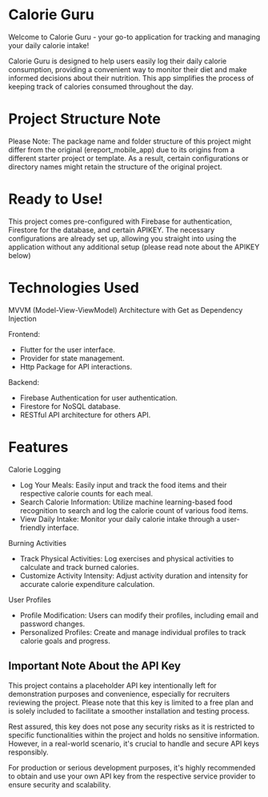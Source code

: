 # Calorie Guru
Welcome to Calorie Guru - your go-to application for tracking and managing your daily calorie intake!

Calorie Guru is designed to help users easily log their daily calorie consumption, providing a convenient way to monitor their diet and make informed decisions about their nutrition. This app simplifies the process of keeping track of calories consumed throughout the day.

# Project Structure Note
Please Note: The package name and folder structure of this project might differ from the original (ereport_mobile_app) due to its origins from a different starter project or template. As a result, certain configurations or directory names might retain the structure of the original project.

# Ready to Use!
This project comes pre-configured with Firebase for authentication, Firestore for the database, and certain APIKEY. The necessary configurations are already set up, allowing you straight into using the application without any additional setup (please read note about the APIKEY below)

# Technologies Used

MVVM (Model-View-ViewModel) Architecture with Get as Dependency Injection

Frontend:
  * Flutter for the user interface.
  * Provider for state management.
  * Http Package for API interactions.
    
Backend:
  * Firebase Authentication for user authentication.
  * Firestore for NoSQL database.
  * RESTful API architecture for others API.

# Features

Calorie Logging
   * Log Your Meals: Easily input and track the food items and their respective calorie counts for each meal.
   * Search Calorie Information: Utilize machine learning-based food recognition to search and log the calorie count of various food items.
   * View Daily Intake: Monitor your daily calorie intake through a user-friendly interface.
     
Burning Activities
  * Track Physical Activities: Log exercises and physical activities to calculate and track burned calories.
  * Customize Activity Intensity: Adjust activity duration and intensity for accurate calorie expenditure calculation.
    
User Profiles
  * Profile Modification: Users can modify their profiles, including email and password changes.
  * Personalized Profiles: Create and manage individual profiles to track calorie goals and progress.

## Important Note About the API Key

This project contains a placeholder API key intentionally left for demonstration purposes and convenience, especially for recruiters reviewing the project. Please note that this key is limited to a free plan and is solely included to facilitate a smoother installation and testing process.

Rest assured, this key does not pose any security risks as it is restricted to specific functionalities within the project and holds no sensitive information. However, in a real-world scenario, it's crucial to handle and secure API keys responsibly.

For production or serious development purposes, it's highly recommended to obtain and use your own API key from the respective service provider to ensure security and scalability.


